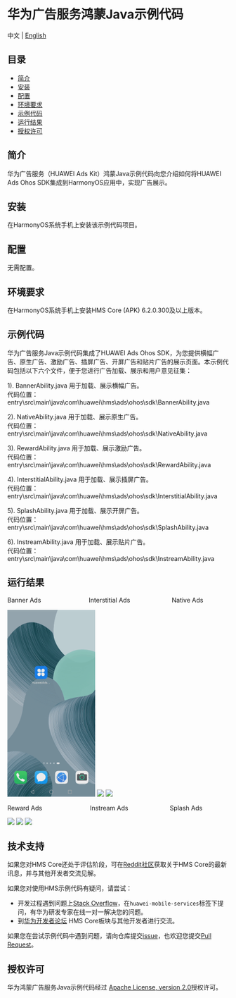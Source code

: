 # 华为广告服务鸿蒙Java示例代码
中文 | [English](README.md)
## 目录

 * [简介](#简介)
 * [安装](#安装)
 * [配置](#配置)
 * [环境要求](#环境要求)
 * [示例代码](#示例代码)
 * [运行结果](#运行结果)
 * [授权许可](#授权许可)


## 简介
华为广告服务（HUAWEI Ads Kit）鸿蒙Java示例代码向您介绍如何将HUAWEI Ads Ohos SDK集成到HarmonyOS应用中，实现广告展示。

## 安装
在HarmonyOS系统手机上安装该示例代码项目。

## 配置
无需配置。

## 环境要求
在HarmonyOS系统手机上安装HMS Core (APK) 6.2.0.300及以上版本。

## 示例代码
华为广告服务Java示例代码集成了HUAWEI Ads Ohos SDK，为您提供横幅广告、原生广告、激励广告、插屏广告、开屏广告和贴片广告的展示页面。本示例代码包括以下六个文件，便于您进行广告加载、展示和用户意见征集：

1). BannerAbility.java
用于加载、展示横幅广告。
<br>代码位置：entry\src\main\java\com\huawei\hms\ads\ohos\sdk\BannerAbility.java</br>
    
2). NativeAbility.java
用于加载、展示原生广告。
<br>代码位置： entry\src\main\java\com\huawei\hms\ads\ohos\sdk\NativeAbility.java</br>
    
3). RewardAbility.java
用于加载、展示激励广告。
<br>代码位置：entry\src\main\java\com\huawei\hms\ads\ohos\sdk\RewardAbility.java</br>
	
4). InterstitialAbility.java
用于加载、展示插屏广告。
<br>代码位置： entry\src\main\java\com\huawei\hms\ads\ohos\sdk\InterstitialAbility.java</br>
	
5). SplashAbility.java
用于加载、展示开屏广告。
<br>代码位置： entry\src\main\java\com\huawei\hms\ads\ohos\sdk\SplashAbility.java</br>
	
6). InstreamAbility.java
用于加载、展示贴片广告。
<br>代码位置：entry\src\main\java\com\huawei\hms\ads\ohos\sdk\InstreamAbility.java</br>

## 运行结果
Banner Ads&emsp;&emsp;&emsp;&emsp;&emsp;&emsp;&emsp;&ensp; Interstitial Ads&emsp;&emsp;&emsp;&emsp;&emsp;&emsp;&ensp; Native Ads

 <img src="images/Banner.gif" width=200>  <img src="images/Interstitial.gif" width=200>  <img src="images/Native.gif" width=200>

Reward Ads&emsp;&emsp;&emsp;&emsp;&emsp;&emsp;&emsp;&ensp; Instream Ads&emsp;&emsp;&emsp;&emsp;&emsp;&emsp;&ensp; Splash Ads

<img src="images/Reward.gif" width=200>  <img src="images/Instream.gif" width=200>  <img src="images/Splash.gif" width=200>

## 技术支持
如果您对HMS Core还处于评估阶段，可在[Reddit社区](https://www.reddit.com/r/HuaweiDevelopers/)获取关于HMS Core的最新讯息，并与其他开发者交流见解。

如果您对使用HMS示例代码有疑问，请尝试：
- 开发过程遇到问题上[Stack Overflow](https://stackoverflow.com/questions/tagged/huawei-mobile-services?tab=Votes)，在`huawei-mobile-services`标签下提问，有华为研发专家在线一对一解决您的问题。
- 到[华为开发者论坛](https://forums.developer.huawei.com/forumPortal/en/home?fid=0101187876626530001) HMS Core板块与其他开发者进行交流。

如果您在尝试示例代码中遇到问题，请向仓库提交[issue](https://github.com/HMS-Core/hms-ads-demo-harmonyos/issues)，也欢迎您提交[Pull Request](https://github.com/HMS-Core/hms-ads-demo-harmonyos/pulls)。

##  授权许可
华为鸿蒙广告服务Java示例代码经过 [Apache License, version 2.0](http://www.apache.org/licenses/LICENSE-2.0)授权许可。
